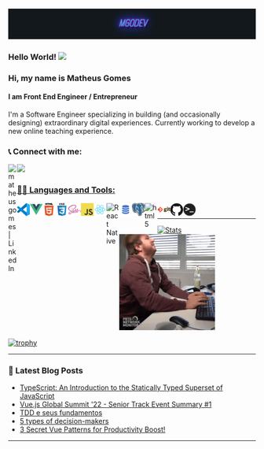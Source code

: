 [![](https://github.com/matheusgomes062/matheusgomes062/blob/master/assets/mgodev.gif)](https://mgodev.vercel.app/)


### Hello World!  <img src="https://github.com/sciencepal/sciencepal/blob/master/assets/Hi.gif" width="3%">
<!--[![Visits Badge](https://badges.pufler.dev/visits/matheusgomes062/matheusgomes062)](https://badges.pufler.dev/visits/matheusgomes062/matheusgomes062)-->
<!--[![Repos Badge](https://badges.pufler.dev/repos/matheusgomes062)](https://badges.pufler.dev/repos/matheusgomes062)-->
<!--[![Years Badge](https://badges.pufler.dev/years/matheusgomes062)](https://badges.pufler.dev/years/matheusgomes062)-->



### Hi, my name is Matheus Gomes
#### I am Front End Engineer / Entrepreneur
I'm a Software Engineer specializing in building (and occasionally designing) extraordinary digital experiences. Currently working to develop a new online teaching experience.

### 📞 Connect with me:

[<img align="left" alt="matheusgomes | LinkedIn" width="3.5%" src="https://img.icons8.com/color/48/000000/linkedin.png" />][linkedin]
<a href="mailto:matheusgomes062@gmail.com"> <img src="https://img.icons8.com/fluent/48/000000/gmail.png" width="3.5%"/>

### 👨‍💻 Languages and Tools:

<img align="left" alt="Visual Studio Code" width="26px" src="https://raw.githubusercontent.com/github/explore/80688e429a7d4ef2fca1e82350fe8e3517d3494d/topics/visual-studio-code/visual-studio-code.png" /><img align="left" alt="Vue" width="26px" src="https://raw.githubusercontent.com/github/explore/80688e429a7d4ef2fca1e82350fe8e3517d3494d/topics/vue/vue.png" /><img align="left" alt="html5" width="26px" src="https://raw.githubusercontent.com/github/explore/80688e429a7d4ef2fca1e82350fe8e3517d3494d/topics/html/html.png" /><img align="left" alt="CSS3" width="26px" src="https://raw.githubusercontent.com/github/explore/80688e429a7d4ef2fca1e82350fe8e3517d3494d/topics/css/css.png" /><img align="left" alt="sass" width="26px" src="https://raw.githubusercontent.com/github/explore/80688e429a7d4ef2fca1e82350fe8e3517d3494d/topics/sass/sass.png" /><img align="left" alt="JavaScript" width="26px" src="https://raw.githubusercontent.com/github/explore/80688e429a7d4ef2fca1e82350fe8e3517d3494d/topics/javascript/javascript.png" /><img align="left" alt="react" width="26px" src="https://raw.githubusercontent.com/github/explore/80688e429a7d4ef2fca1e82350fe8e3517d3494d/topics/react/react.png" /><img align="left" alt="React Native" width="26px" src="https://res.cloudinary.com/practicaldev/image/fetch/s--LS4X9NFz--/c_limit%2Cf_auto%2Cfl_progressive%2Cq_auto%2Cw_880/https://pagepro.co/blog/wp-content/uploads/2020/03/react-native-logo-884x1024.png" /><img align="left" alt="SQL" width="26px" src="https://raw.githubusercontent.com/github/explore/80688e429a7d4ef2fca1e82350fe8e3517d3494d/topics/sql/sql.png" /><img align="left" alt="html5" width="26px" src="https://raw.githubusercontent.com/github/explore/80688e429a7d4ef2fca1e82350fe8e3517d3494d/topics/postgresql/postgresql.png" /><img align="left" alt="html5" width="26px" src="https://upload.wikimedia.org/wikipedia/commons/thumb/c/c2/Adobe_XD_CC_icon.svg/1200px-Adobe_XD_CC_icon.svg.png" /><img align="left" alt="git" width="26px" src="https://raw.githubusercontent.com/github/explore/80688e429a7d4ef2fca1e82350fe8e3517d3494d/topics/git/git.png" /><img align="left" alt="GitHub" width="26px" src="https://raw.githubusercontent.com/github/explore/78df643247d429f6cc873026c0622819ad797942/topics/github/github.png" /><img align="left" alt="html5" width="26px" src="https://raw.githubusercontent.com/github/explore/80688e429a7d4ef2fca1e82350fe8e3517d3494d/topics/terminal/terminal.png" />

<br />

---
  
[![Stats](https://github-readme-stats.vercel.app/api?username=matheusgomes062&show_icons=true&theme=radical)](https://github-readme-stats.vercel.app/api?username=matheusgomes062&show_icons=true&theme=radical) &nbsp; &nbsp; &nbsp; &nbsp; &nbsp; &nbsp; &nbsp; &nbsp; &nbsp; &nbsp; <img src="https://github.com/matheusgomes062/matheusgomes062/blob/master/assets/code.gif" width="195">
  
[![trophy](https://github-profile-trophy.vercel.app/?username=matheusgomes062&theme=juicyfresh&no-frame=true&row=1&&margin-w=20&no-bg=true)](https://github-profile-trophy.vercel.app/?username=matheusgomes062&theme=juicyfresh&no-frame=true&row=1&&margin-w=20&no-bg=true)


---

### 📕 Latest Blog Posts

<!-- BLOG-POST-LIST:START -->
- [TypeScript: An Introduction to the Statically Typed Superset of JavaScript](https://dev.to/matheusgomes062/typescript-an-introduction-to-the-statically-typed-superset-of-javascript-4hgo)
- [Vue.js Global Summit &#39;22 - Senior Track Event Summary #1](https://dev.to/matheusgomes062/vuejs-global-summit-22-senior-track-event-summary-1-2f49)
- [TDD e seus fundamentos](https://dev.to/matheusgomes062/tdd-e-seus-fundamentos-4i5e)
- [5 types of decision-makers](https://dev.to/matheusgomes062/5-types-of-decision-makers-221b)
- [3 Secret Vue Patterns for Productivity Boost!](https://dev.to/matheusgomes062/3-secret-vue-patterns-for-productivity-boost-5hhm)
<!-- BLOG-POST-LIST:END -->

---

[linkedin]: https://www.linkedin.com/in/mgodev/
